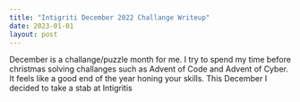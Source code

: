 ```yaml
---
title: "Intigriti December 2022 Challange Writeup"
date: 2023-01-01
layout: post
---
```


December is a challange/puzzle month for me. I try to spend my time before christmas solving challanges such as Advent of Code and Advent of Cyber. It feels like a good end of the year honing your skills. This December I decided to take a stab at Intigritis 
